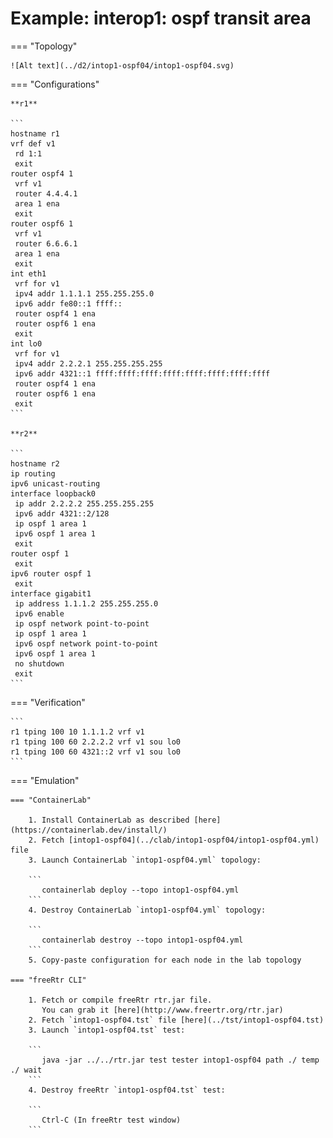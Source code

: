 # Example: interop1: ospf transit area

=== "Topology"

    ![Alt text](../d2/intop1-ospf04/intop1-ospf04.svg)

=== "Configurations"

    **r1**

    ```
    hostname r1
    vrf def v1
     rd 1:1
     exit
    router ospf4 1
     vrf v1
     router 4.4.4.1
     area 1 ena
     exit
    router ospf6 1
     vrf v1
     router 6.6.6.1
     area 1 ena
     exit
    int eth1
     vrf for v1
     ipv4 addr 1.1.1.1 255.255.255.0
     ipv6 addr fe80::1 ffff::
     router ospf4 1 ena
     router ospf6 1 ena
     exit
    int lo0
     vrf for v1
     ipv4 addr 2.2.2.1 255.255.255.255
     ipv6 addr 4321::1 ffff:ffff:ffff:ffff:ffff:ffff:ffff:ffff
     router ospf4 1 ena
     router ospf6 1 ena
     exit
    ```

    **r2**

    ```
    hostname r2
    ip routing
    ipv6 unicast-routing
    interface loopback0
     ip addr 2.2.2.2 255.255.255.255
     ipv6 addr 4321::2/128
     ip ospf 1 area 1
     ipv6 ospf 1 area 1
     exit
    router ospf 1
     exit
    ipv6 router ospf 1
     exit
    interface gigabit1
     ip address 1.1.1.2 255.255.255.0
     ipv6 enable
     ip ospf network point-to-point
     ip ospf 1 area 1
     ipv6 ospf network point-to-point
     ipv6 ospf 1 area 1
     no shutdown
     exit
    ```

=== "Verification"

    ```
    r1 tping 100 10 1.1.1.2 vrf v1
    r1 tping 100 60 2.2.2.2 vrf v1 sou lo0
    r1 tping 100 60 4321::2 vrf v1 sou lo0
    ```

=== "Emulation"

    === "ContainerLab"

        1. Install ContainerLab as described [here](https://containerlab.dev/install/)  
        2. Fetch [intop1-ospf04](../clab/intop1-ospf04/intop1-ospf04.yml) file  
        3. Launch ContainerLab `intop1-ospf04.yml` topology:  

        ```
           containerlab deploy --topo intop1-ospf04.yml  
        ```
        4. Destroy ContainerLab `intop1-ospf04.yml` topology:  

        ```
           containerlab destroy --topo intop1-ospf04.yml  
        ```
        5. Copy-paste configuration for each node in the lab topology

    === "freeRtr CLI"

        1. Fetch or compile freeRtr rtr.jar file.  
           You can grab it [here](http://www.freertr.org/rtr.jar)  
        2. Fetch `intop1-ospf04.tst` file [here](../tst/intop1-ospf04.tst)  
        3. Launch `intop1-ospf04.tst` test:  

        ```
           java -jar ../../rtr.jar test tester intop1-ospf04 path ./ temp ./ wait
        ```
        4. Destroy freeRtr `intop1-ospf04.tst` test:  

        ```
           Ctrl-C (In freeRtr test window)
        ```

